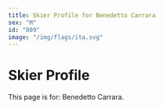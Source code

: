 ```yaml
---
title: Skier Profile for Benedetto Carrara
sex: "M"
id: "809"
image: "/img/flags/ita.svg" 
---
```


# Skier Profile

This page is for: Benedetto Carrara.
    